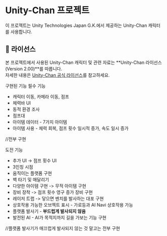 # Unity-Chan 프로젝트

이 프로젝트는 Unity Technologies Japan G.K.에서 제공하는 Unity-Chan 캐릭터를 사용합니다.

## 📜 라이선스
본 프로젝트에서 사용된 Unity-Chan 캐릭터 및 관련 자료는 **Unity-Chan 라이선스 (Version 2.00)**를 따릅니다.  
자세한 내용은 [Unity-Chan 공식 라이선스](http://unity-chan.com/)를 참고하세요.


구현된 기능
필수 기능
  - 캐릭터 이동, 카메라 이동, 점프
  - 체력바 UI
  - 동적 환경 조사
  - 점프대
  - 아이템 데이터 - 7가지 아이템
  - 아이템 사용 - 체력 회복, 점프 횟수 일시적 증가, 속도 일시 증가

//전부 구현


도전 기능
  - 추가 UI -> 점프 횟수 UI 
  - 3인칭 시점 
  - 움직이는 플랫폼 구현
  - 벽 타기 및 매달리기
  - 다양한 아이템 구현 -> 무적 아이템 구현
  - 장비 장착 -> 점프 횟수 영구 증가 장비 구현
  - 레이저 트랩 -> 닿으면 벤치를 발사하는 대포 구현
  - 상호작용 가능한 오브젝트 표시 - 가로등과 AI Navi 상호작용 가능
  - 플랫폼 발사기 - **부드럽게 발사되지 않음**
  - 발전된 AI  - AI가 목적지까지 길을 가보는 기능 구현

//플랫폼 발사기가 매끄럽게 발사되지 않는 것 말고는 전부 구현

  
